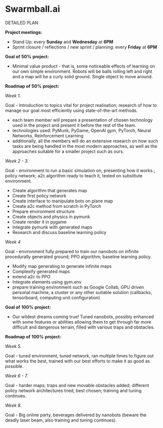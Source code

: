 # **Swarmball.ai**

DETAILED PLAN

**Project meetings:**

- Stand Up: every **Sunday** and **Wednesday** at **6PM**
- Sprint closure / reflections / new sprint / planning: every **Friday** at **6PM**

**Goal of**  **50%**  **project:**

- Minimal value product - that is, some noticeable effects of learning on our own simple environment. Robots will be balls rolling left and right and a map will be a curly solid ground. Single object to move around.

**Roadmap of**  **50%**  **project:**

_Week 1._

Goal - Introduction to topics vital for project realisation; research of how to manage our goal most efficiently using state-of-the-art methods.

- each team member will prepare a presentation of chosen technology used in the project and present it before the rest of the team.
- technologies used: PyMunk, PyGame, OpenAI gym, PyTorch, Neural Networks, Reinforcement Learning
- additionally, all the members will do an extensive research on how such tasks are being handled in the most modern approaches, as well as the approaches suitable for a smaller project such as ours.

_Week 2 - 3._

Goal - environment to run a basic simulation on, presenting how it works.; policy network; a2c algorithm ready to teach it, tested on substitute environment.

- Create algorithm that generates map
- Create first policy network
- Create interface to manipulate bots on plane map
- Create a2c method from scratch in PyTorch
- Prepare environment structure
- Create objects and physics in pymunk
- Create render it in pygame
- Integrate pymunk with generated maps
- Research and discuss baseline learning policy

_Week 4_

Goal - environment fully prepared to train our nanobots on infinite procedurally generated ground; PPO algorithm; baseline learning policy.

- Modify map generating to generate infinite maps
- Complexify generated maps
- extend a2c to PPO
- Integrate elements using gym.env
- prepare training environment such as Google Collab, GPU driven personal machine, a cluster or any other suitable solution (callbacks, tensorboard, computing unit configuration)

**Goal of**  **100%**  **project:**

- Our wildest dreams coming true! Tuned nanobots, possibly enhanced with some features or abilities allowing them to get through far more difficult and dangerous terrain, filled with various traps and obstacles.

**Roadmap of**  **100%**  **project:**

_Week 5._

Goal - tuned environment, tuned network, ran multiple times to figure out what works the best, trained with our best efforts to make it as good as possible.

_Week 6 - 7._

Goal - harder maps; traps and new movable obstacles added; different policy network architectures tried, best chosen; training and tuning continues.

_Week 8._

Goal - Big online party, beverages delivered by nanobots (beware the deadly laser beam, also training and tuning continues).
